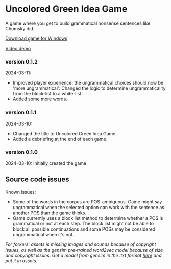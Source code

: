 # Uncolored Green Idea Game
A game where you get to build grammatical nonsense sentences like Chomsky did.

[Download game for Windows](https://drive.google.com/file/d/1EBuJQcmogfXuBO1a9Oq5UgpxvvKG98_W/view?usp=drive_link)

[Video demo](https://youtu.be/_x3nDgyR4fc)

### version 0.1.2

2024-03-11:
- Improved player experience: the ungrammatical choices should now be 'more ungrammatical': Changed the logic to determine ungrammaticality from the block-list to a white-list. 
- Added some more words.

### version 0.1.1

2024-03-10:
- Changed the title to Uncolored Green Idea Game.
- Added a debriefing at the end of each game.

### version 0.1.0

2024-03-10: Initially created the game.

## Source code issues

Known issues: 
- Some of the words in the corpus are POS-ambiguous. Game might say ungrammatical when the selected option can work with the sentence as another POS than the game thinks. 
- Game currently uses a block list method to determine whether a POS is grammatical or not at each step. The block list might not be able to block all possible continuations and some POSs may be considered ungrammatical when it's not. 

*For forkers: assets is missing images and sounds because of copyright issues, as well as the gensim pre-trained word2vec model because of size and copyright issues. Get a model from gensim in the .txt format [here](https://github.com/piskvorky/gensim-data) and put it in assets.*